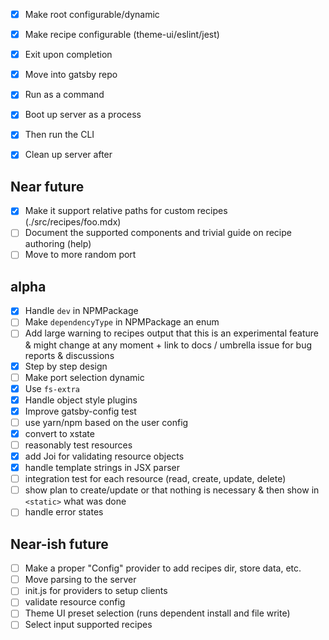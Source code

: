 - [x] Make root configurable/dynamic
- [x] Make recipe configurable (theme-ui/eslint/jest)
- [x] Exit upon completion

- [x] Move into gatsby repo
- [x] Run as a command
- [x] Boot up server as a process
- [x] Then run the CLI
- [x] Clean up server after

## Near future

- [x] Make it support relative paths for custom recipes (./src/recipes/foo.mdx)
- [ ] Document the supported components and trivial guide on recipe authoring (help)
- [ ] Move to more random port

## alpha

- [x] Handle `dev` in NPMPackage
- [ ] Make `dependencyType` in NPMPackage an enum
- [ ] Add large warning to recipes output that this is an experimental feature & might change at any moment + link to docs / umbrella issue for bug reports & discussions
- [x] Step by step design
- [ ] Make port selection dynamic
- [x] Use `fs-extra`
- [x] Handle object style plugins
- [x] Improve gatsby-config test
- [ ] use yarn/npm based on the user config
- [x] convert to xstate
- [ ] reasonably test resources
- [x] add Joi for validating resource objects
- [x] handle template strings in JSX parser
- [ ] integration test for each resource (read, create, update, delete)
- [ ] show plan to create/update or that nothing is necessary & then show in `<static>` what was done
- [ ] handle error states

## Near-ish future

- [ ] Make a proper "Config" provider to add recipes dir, store data, etc.
- [ ] Move parsing to the server
- [ ] init.js for providers to setup clients
- [ ] validate resource config
- [ ] Theme UI preset selection (runs dependent install and file write)
- [ ] Select input supported recipes
